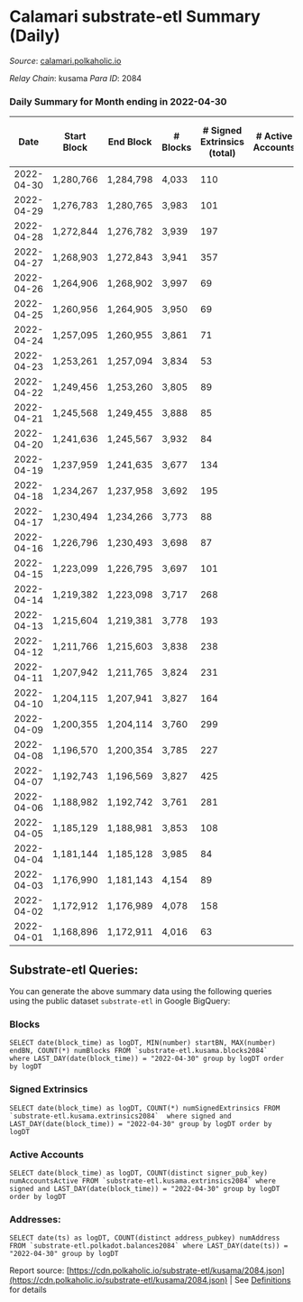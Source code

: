# Calamari substrate-etl Summary (Daily)

_Source_: [calamari.polkaholic.io](https://calamari.polkaholic.io)

*Relay Chain*: kusama
*Para ID*: 2084



### Daily Summary for Month ending in 2022-04-30


| Date | Start Block | End Block | # Blocks | # Signed Extrinsics (total) | # Active Accounts | # Passive | # New | # Addresses with Balances | # Events | # Transfers | # XCM Transfers In | # XCM Transfers Out |
| ---- | ----------- | --------- | -------- | --------------------------- | ----------------- | --------- | ----- | ------------------------- | -------- | ----------- | ------------------ | ------------------- |
| 2022-04-30 | 1,280,766 | 1,284,798 | 4,033  | 110 |  |  |  | 23,020 | 8,740 | 68 ($56,842.82) |   |   |
| 2022-04-29 | 1,276,783 | 1,280,765 | 3,983  | 101 |  |  |  |  | 8,592 | 54 ($85,251.08) |   |   |
| 2022-04-28 | 1,272,844 | 1,276,782 | 3,939  | 197 |  |  |  | 23,001 | 9,072 | 106 ($55,321.54) |   |   |
| 2022-04-27 | 1,268,903 | 1,272,843 | 3,941  | 357 |  |  |  | 22,991 | 10,068 | 214 ($288,527.80) |   |   |
| 2022-04-26 | 1,264,906 | 1,268,902 | 3,997  | 69 |  |  |  | 22,964 | 8,421 | 24 ($12,968.30) |   |   |
| 2022-04-25 | 1,260,956 | 1,264,905 | 3,950  | 69 |  |  |  | 22,956 | 8,319 | 38 ($24,497.42) |   |   |
| 2022-04-24 | 1,257,095 | 1,260,955 | 3,861  | 71 |  |  |  | 22,950 | 8,168 | 48 ($69,818.96) |   |   |
| 2022-04-23 | 1,253,261 | 1,257,094 | 3,834  | 53 |  |  |  | 22,941 | 7,996 | 33 ($10,081.85) |   |   |
| 2022-04-22 | 1,249,456 | 1,253,260 | 3,805  | 89 |  |  |  | 22,931 | 8,160 | 57 ($235,184.29) |   |   |
| 2022-04-21 | 1,245,568 | 1,249,455 | 3,888  | 85 |  |  |  | 22,920 | 8,294 | 52 ($792,412.51) |   |   |
| 2022-04-20 | 1,241,636 | 1,245,567 | 3,932  | 84 |  |  |  | 22,911 | 8,391 | 59 ($41,567.01) |   |   |
| 2022-04-19 | 1,237,959 | 1,241,635 | 3,677  | 134 |  |  |  | 22,898 | 8,167 | 72 ($172,938.46) |   |   |
| 2022-04-18 | 1,234,267 | 1,237,958 | 3,692  | 195 |  |  |  | 22,887 | 8,453 | 49 ($163,487.77) |   |   |
| 2022-04-17 | 1,230,494 | 1,234,266 | 3,773  | 88 |  |  |  | 22,876 | 8,085 | 47 ($14,654.45) |   |   |
| 2022-04-16 | 1,226,796 | 1,230,493 | 3,698  | 87 |  |  |  | 22,868 | 7,926 | 46 ($238,794.28) |   |   |
| 2022-04-15 | 1,223,099 | 1,226,795 | 3,697  | 101 |  |  |  | 22,860 | 8,018 | 51 ($2,728,747.93) |   |   |
| 2022-04-14 | 1,219,382 | 1,223,098 | 3,717  | 268 |  |  |  | 22,846 | 8,968 | 125 ($582,142.18) |   |   |
| 2022-04-13 | 1,215,604 | 1,219,381 | 3,778  | 193 |  |  |  | 22,827 | 8,742 | 106 ($400,341.31) |   |   |
| 2022-04-12 | 1,211,766 | 1,215,603 | 3,838  | 238 |  |  |  | 22,805 | 9,181 | 162 ($5,355,395.16) |   |   |
| 2022-04-11 | 1,207,942 | 1,211,765 | 3,824  | 231 |  |  |  |  | 8,943 | 69 ($250,735.07) |   |   |
| 2022-04-10 | 1,204,115 | 1,207,941 | 3,827  | 164 |  |  |  | 22,750 | 8,670 | 90 ($194,254.16) |   |   |
| 2022-04-09 | 1,200,355 | 1,204,114 | 3,760  | 299 |  |  |  | 22,733 | 9,337 | 165 ($142,200.70) |   |   |
| 2022-04-08 | 1,196,570 | 1,200,354 | 3,785  | 227 |  |  |  | 22,707 | 8,983 | 174 ($237,429.33) |   |   |
| 2022-04-07 | 1,192,743 | 1,196,569 | 3,827  | 425 |  |  |  | 22,676 | 10,332 | 322 ($1,137,356.98) |   |   |
| 2022-04-06 | 1,188,982 | 1,192,742 | 3,761  | 281 |  |  |  | 22,608 | 9,258 | 187 ($137,206.87) |   |   |
| 2022-04-05 | 1,185,129 | 1,188,981 | 3,853  | 108 |  |  |  | 22,574 | 8,370 | 49 ($17,939.09) |   |   |
| 2022-04-04 | 1,181,144 | 1,185,128 | 3,985  | 84 |  |  |  | 22,561 | 8,484 | 48 ($49,183.28) |   |   |
| 2022-04-03 | 1,176,990 | 1,181,143 | 4,154  | 89 |  |  |  | 22,550 | 8,850 | 34 ($113,300.85) |   |   |
| 2022-04-02 | 1,172,912 | 1,176,989 | 4,078  | 158 |  |  |  | 22,543 | 9,145 | 81 ($86,595.57) |   |   |
| 2022-04-01 | 1,168,896 | 1,172,911 | 4,016  | 63 |  |  |  | 22,518 | 8,428 | 38 ($30,521.61) |   |   |

## Substrate-etl Queries:
You can generate the above summary data using the following queries using the public dataset `substrate-etl` in Google BigQuery:


### Blocks
```
SELECT date(block_time) as logDT, MIN(number) startBN, MAX(number) endBN, COUNT(*) numBlocks FROM `substrate-etl.kusama.blocks2084`  where LAST_DAY(date(block_time)) = "2022-04-30" group by logDT order by logDT
```


### Signed Extrinsics
```
SELECT date(block_time) as logDT, COUNT(*) numSignedExtrinsics FROM `substrate-etl.kusama.extrinsics2084`  where signed and LAST_DAY(date(block_time)) = "2022-04-30" group by logDT order by logDT
```


### Active Accounts
```
SELECT date(block_time) as logDT, COUNT(distinct signer_pub_key) numAccountsActive FROM `substrate-etl.kusama.extrinsics2084` where signed and LAST_DAY(date(block_time)) = "2022-04-30" group by logDT order by logDT
```


### Addresses:
```
SELECT date(ts) as logDT, COUNT(distinct address_pubkey) numAddress FROM `substrate-etl.polkadot.balances2084` where LAST_DAY(date(ts)) = "2022-04-30" group by logDT
```



Report source: [https://cdn.polkaholic.io/substrate-etl/kusama/2084.json](https://cdn.polkaholic.io/substrate-etl/kusama/2084.json) | See [Definitions](/DEFINITIONS.md) for details
